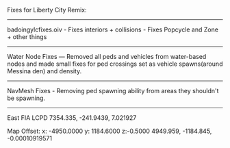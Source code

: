 Fixes for Liberty City Remix:

---------------------------------

badoingylcfixes.oiv - Fixes interiors + collisions - Fixes Popcycle and Zone + other things


---------------------------------



Water Node Fixes — Removed all peds and vehicles from water-based nodes and made small fixes for ped crossings set as vehicle spawns(around Messina den) and density.



---------------------------------


NavMesh Fixes - Removing ped spawning ability from areas they shouldn't be spawning.



---------------------------------
East FIA LCPD 7354.335, -241.9439, 7.021927

Map Offset:  x: -4950.0000  y: 1184.6000 z:-0.5000
                 4949.959, -1184.845, -0.00010919571
